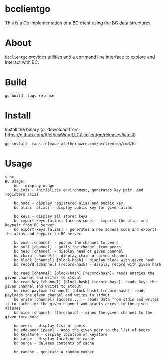 bcclientgo
==========

This is a Go implementation of a BC client using the BC data structures.

# About

`bcclientgo` provides utilities and a command line interface to explore and interact with BC.

# Build

    go build -tags release

# Install

Install the binary (or download from https://github.com/AletheiaWareLLC/bcclientgo/releases/latest)

```
go install -tags release aletheiaware.com/bcclientgo/cmd/bc
```

# Usage

```
$ bc
BC Usage:
    bc - display usage
    bc init - initializes environment, generates key pair, and registers alias

    bc node - display registered alias and public key
    bc alias [alias] - display public key for given alias

    bc keys - display all stored keys
    bc import-keys [alias] [access-code] - imports the alias and keypair from BC server
    bc export-keys [alias] - generates a new access code and exports the alias and keypair to BC server

    bc push [channel] - pushes the channel to peers
    bc pull [channel] - pulls the channel from peers
    bc head [channel] - display head of given channel
    bc chain [channel] - display chain of given channel
    bc block [channel] [block-hash] - display block with given hash
    bc record [channel] [record-hash] - display record with given hash

    bc read [channel] [block-hash] [record-hash]- reads entries the given channel and writes to stdout
    bc read-key [channel] [block-hash] [record-hash]- reads keys the given channel and writes to stdout
    bc read-payload [channel] [block-hash] [record-hash]- reads payloads the given channel and writes to stdout
    bc write [channel] [access...] - reads data from stdin and writes it to cache for the given channel and grants access to the given aliases
    bc mine [channel] [threshold] - mines the given channel to the given threshold

    bc peers - display list of peers
    bc add-peer [peer] - adds the given peer to the list of peers
    bc keystore - display location of keystore
    bc cache - display location of cache
    bc purge - deletes contents of cache

    bc random - generate a random number
```
